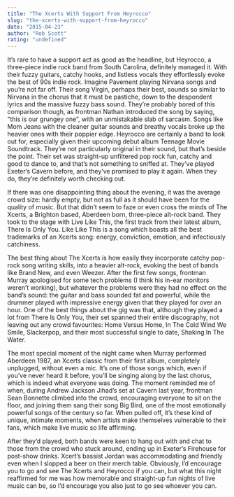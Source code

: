 ```yaml
---
title: "The Xcerts With Support From Heyrocco"
slug: "the-xcerts-with-support-from-heyrocco"
date: "2015-04-23"
author: "Rob Scott"
rating: "undefined"
---
```


It’s rare to have a support act as good as the headline, but Heyrocco, a three-piece indie rock band from South Carolina, definitely managed it. With their fuzzy guitars, catchy hooks, and listless vocals they effortlessly evoke the best of 90s indie rock. Imagine Pavement playing Nirvana songs and you’re not far off. Their song Virgin, perhaps their best, sounds so similar to Nirvana in the chorus that it must be pastiche, down to the despondent lyrics and the massive fuzzy bass sound. They’re probably bored of this comparison though, as frontman Nathan introduced the song by saying, “this is our grungey one”, with an unmistakable slab of sarcasm. Songs like Mom Jeans with the cleaner guitar sounds and breathy vocals broke up the heavier ones with their poppier edge. Heyrocco are certainly a band to look out for, especially given their upcoming debut album Teenage Movie Soundtrack. They’re not particularly original in their sound, but that’s beside the point. Their set was straight-up unfiltered pop rock fun, catchy and good to dance to, and that’s not something to sniffed at. They’ve played Exeter’s Cavern before, and they’ve promised to play it again. When they do, they’re definitely worth checking out.

If there was one disappointing thing about the evening, it was the average crowd size: hardly empty, but not as full as it should have been for the quality of music. But that didn’t seem to faze or even cross the minds of The Xcerts, a Brighton based, Aberdeen born, three-piece alt-rock band. They took to the stage with Live Like This, the first track from their latest album, There Is Only You. Like Like This is a song which boasts all the best trademarks of an Xcerts song: energy, conviction, emotion, and infectiously catchiness.

The best thing about The Xcerts is how easily they incorporate catchy pop-rock song writing skills, into a heavier alt-rock, evoking the best of bands like Brand New, and even Weezer. After the first few songs, frontman Murray apologised for some tech problems (I think his in-ear monitors weren’t working), but whatever the problems were they had no effect on the band’s sound: the guitar and bass sounded fat and powerful, while the drummer played with impressive energy given that they played for over an hour. One of the best things about the gig was that, although they played a lot from There Is Only You, their set spanned their entire discography, not leaving out any crowd favourites: Home Versus Home, In The Cold Wind We Smile, Slackerpop, and their most successful single to date, Shaking In The Water.

The most special moment of the night came when Murray performed Aberdeen 1987, an Xcerts classic from their first album, completely unplugged, without even a mic. It’s one of those songs which, even if you’ve never heard it before, you’ll be singing along by the last chorus, which is indeed what everyone was doing. The moment reminded me of when, during Andrew Jackson Jihad’s set at Cavern last year, frontman Sean Bonnette climbed into the crowd, encouraging everyone to sit on the floor, and joining them sang their song Big Bird, one of the most emotionally powerful songs of the century so far. When pulled off, it’s these kind of unique, intimate moments, when artists make themselves vulnerable to their fans, which make live music so life affirming.

After they’d played, both bands were keen to hang out with and chat to those from the crowd who stuck around, ending up in Exeter’s Firehouse for post-show drinks. Xcert’s bassist Jordan was accommodating and friendly even when I slopped a beer on their merch table. Obviously, I’d encourage you to go and see The Xcerts and Heyrocco if you can, but what this night reaffirmed for me was how memorable and straight-up fun nights of live music can be, so I’d encourage you also just to go see whoever you can.
